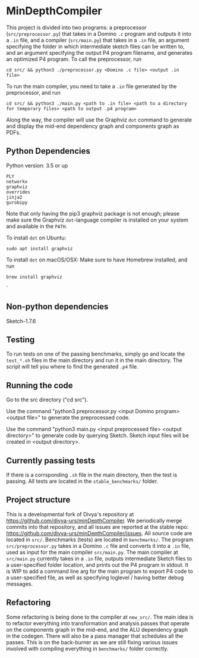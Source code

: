 # MinDepthCompiler
This project is divided into two programs: a preprocessor (`src/preprocessor.py`) that takes in a Domino `.c` program and outputs it into a `.in` file, and a compiler (`src/main.py`) that takes in a `.in` file, an argument specifying the folder in which intermediate sketch files can be written to, and an argument specifying the output P4 program filename, and generates an optimized P4 program. To call the preprocessor, run
```
cd src/ && python3 ./preprocessor.py <Domino .c file> <output .in file>
```
To run the main compiler, you need to take a `.in` file generated by the preprocessor, and run
```
cd src/ && python3 ./main.py <path to .in file> <path to a directory for temporary files> <path to output .p4 program>
```
Along the way, the compiler will use the Graphviz `dot` command to generate and display the mid-end dependency graph and components graph as PDFs.

## Python Dependencies
Python version: 3.5 or up
```
PLY  
networkx  
graphviz  
overrides 
jinja2 
gurobipy
```
Note that only having the pip3 graphviz package is not enough; please make sure the Graphviz `dot`-language compiler is installed on your system and available in the `PATH`. 

To install `dot` on Ubuntu:
```
sudo apt install graphviz
```

To install `dot` on macOS/OSX: Make sure to have Homebrew installed, and run
```
brew install graphviz
```
` 
## Non-python dependencies
Sketch-1.7.6

## Testing

To run tests on one of the passing benchmarks, simply go and locate the `test_*.sh` files in the main directory and run it in the main directory. The script will tell you where to find the generated `.p4` file.

## Running the code

Go to the src directory ("cd src").

Use the command "python3 preprocessor.py \<input Domino program\> \<output file\>" to generate the preprocessed code.    

Use the command "python3 main.py \<input preprocessed file\> \<output directory\>" to generate code by querying Sketch. Sketch input files will be created in \<output directory\>.

## Currently passing tests
If there is a corrsponding `.sh` file in the main directory, then the test is passing. All tests are located in the `stable_benchmarks/` folder.
## Project structure
This is a developmental fork of Divya's repository at https://github.com/divya-urs/minDepthCompiler. We periodically merge commits into that repository, and all issues are reported at the stable repo: https://github.com/divya-urs/minDepthCompiler/issues. All source code are located in `src/`. Benchmarks (tests) are located in `benchmarks/`. The program `src/preprocessor.py` takes in a Domino `.c` file and converts it into a `.in` file, used as input for the main compiler `src/main.py`. The main compiler at `src/main.py` currently takes in a `.in` file, outputs intermediate Sketch files to a user-specified folder location, and prints out the P4 program in stdout. It is WIP to add a command line arg for the main program to export P4 code to a user-specified file, as well as specifying loglevel / having better debug messages.

## Refactoring
Some refactoring is being done to the compiler at `new_src/`. The main idea is to refactor everything into transformation and analysis passes that operate on the components graph in the mid-end, and the ALU dependency graph in the codegen. There will also be a pass manager that schedules all the passes. This is on the back-burner as we are still fixing various issues involved with compiling everything in `benchmarks/` folder correctly.
